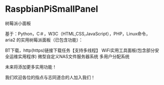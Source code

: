 # RaspbianPiSmallPanel
树莓派小面板


基于：Python，C＃，W3C（HTML,CSS,JavaScript），PHP，Linux命令，aria2
的实用树莓派面板（已包含功能）：

BT下载，http(https)链接下载任务【支持多线程】
WiFi实用工具面板(包含部分安全运维实用程序)
微型自定义NAS文件服务器系统
多用户分配系统

未来将添加更多实用功能！


我们欢迎各位的指点与志同道合的人加入我们！